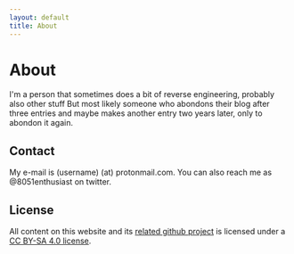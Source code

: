 ```yaml
---
layout: default
title: About
---
```

# About
I'm a person that sometimes does a bit of reverse engineering, probably also other stuff
But most likely someone who abondons their blog after three entries and maybe makes another entry two years later, only to abondon it again.

## Contact
My e-mail is (username) (at) protonmail.com.
You can also reach me as @8051enthusiast on twitter.

## License
All content on this website and its [related github project](https://github.com/8051Enthusiast/8051Enthusiast.github.io) is licensed under a [CC BY-SA 4.0 license](https://creativecommons.org/licenses/by-sa/4.0/).
